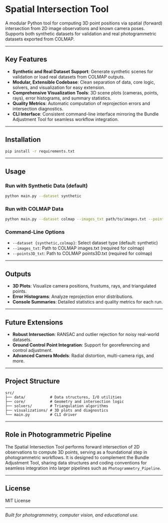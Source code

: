 # Spatial Intersection Tool

A modular Python tool for computing 3D point positions via spatial (forward) intersection from 2D image observations and known camera poses. Supports both synthetic datasets for validation and real photogrammetric datasets exported from COLMAP.

---

## Key Features

- **Synthetic and Real Dataset Support**: Generate synthetic scenes for validation or load real datasets from COLMAP outputs.
- **Modular, Extensible Codebase**: Clean separation of data, core logic, solvers, and visualization for easy extension.
- **Comprehensive Visualization Tools**: 3D scene plots (cameras, points, rays), error histograms, and summary statistics.
- **Quality Metrics**: Automatic computation of reprojection errors and intersection diagnostics.
- **CLI Interface**: Consistent command-line interface mirroring the Bundle Adjustment Tool for seamless workflow integration.

---

## Installation

```bash
pip install -r requirements.txt
```

---

## Usage

### Run with Synthetic Data (default)

```bash
python main.py --dataset synthetic
```

### Run with COLMAP Data

```bash
python main.py --dataset colmap --images_txt path/to/images.txt --points3D_txt path/to/points3D.txt
```

### Command-Line Options

- `--dataset {synthetic,colmap}`: Select dataset type (default: synthetic)
- `--images_txt`: Path to COLMAP images.txt (required for colmap)
- `--points3D_txt`: Path to COLMAP points3D.txt (required for colmap)

---

## Outputs

- **3D Plots**: Visualize camera positions, frustums, rays, and triangulated points.
- **Error Histograms**: Analyze reprojection error distributions.
- **Console Summaries**: Detailed statistics and quality metrics for each run.

---

## Future Extensions

- **Robust Intersection**: RANSAC and outlier rejection for noisy real-world datasets.
- **Ground Control Point Integration**: Support for georeferencing and control adjustment.
- **Advanced Camera Models**: Radial distortion, multi-camera rigs, and more.

---

## Project Structure

```
src/
├── data/           # Data structures, I/O utilities
├── core/           # Geometry and intersection logic
├── solvers/        # Triangulation algorithms
├── visualizations/ # 3D plots and diagnostics
└── main.py         # CLI driver
```

---

## Role in Photogrammetric Pipeline

The Spatial Intersection Tool performs forward intersection of 2D observations to compute 3D points, serving as a foundational step in photogrammetric workflows. It is designed to complement the Bundle Adjustment Tool, sharing data structures and coding conventions for seamless integration into larger pipelines such as `Photogrammetry_Pipeline`.

---

## License

MIT License

---

*Built for photogrammetry, computer vision, and educational use.* 